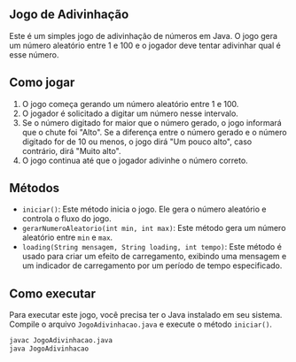 ## Jogo de Adivinhação

Este é um simples jogo de adivinhação de números em Java. O jogo gera um número aleatório entre 1 e 100 e o jogador deve tentar adivinhar qual é esse número.

## Como jogar

1. O jogo começa gerando um número aleatório entre 1 e 100.
2. O jogador é solicitado a digitar um número nesse intervalo.
3. Se o número digitado for maior que o número gerado, o jogo informará que o chute foi "Alto". Se a diferença entre o número gerado e o número digitado for de 10 ou menos, o jogo dirá "Um pouco alto", caso contrário, dirá "Muito alto".
4. O jogo continua até que o jogador adivinhe o número correto.

## Métodos

- `iniciar()`: Este método inicia o jogo. Ele gera o número aleatório e controla o fluxo do jogo.
- `gerarNumeroAleatorio(int min, int max)`: Este método gera um número aleatório entre `min` e `max`.
- `loading(String mensagem, String loading, int tempo)`: Este método é usado para criar um efeito de carregamento, exibindo uma mensagem e um indicador de carregamento por um período de tempo especificado.

## Como executar

Para executar este jogo, você precisa ter o Java instalado em seu sistema. Compile o arquivo `JogoAdivinhacao.java` e execute o método `iniciar()`.

```bash
javac JogoAdivinhacao.java
java JogoAdivinhacao
```
